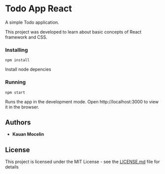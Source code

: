 # Todo App React

A simple Todo application.

This project was developed to learn about basic concepts of React framework and CSS.

### Installing

```
npm install
```
Install node depencies

### Running

```
npm start
```

Runs the app in the development mode.
Open http://localhost:3000 to view it in the browser.


## Authors

* **Kauan Mocelin**

## License

This project is licensed under the MIT License - see the [LICENSE.md](LICENSE.md) file for details
